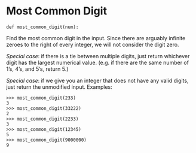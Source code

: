# Most Common Digit
```
def most_common_digit(num):
```

Find the most common digit in the input. Since there are arguably infinite zeroes to the right of every integer, we will not consider the digit zero.

*Special case*: if there is a tie between multiple digits, just return whichever digit has the largest numerical value. (e.g. if there are the same number of 1’s, 4’s, and 5’s, return 5.)

*Special case*: if we give you an integer that does not have any valid digits, just return the unmodified input.
Examples:
```
>>> most_common_digit(233)
3
>>> most_common_digit(33222)
2
>>> most_common_digit(2233)
3
>>> most_common_digit(12345)
5
>>> most_common_digit(9000000)
9
```